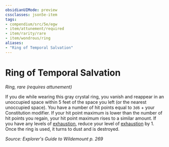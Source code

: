 ```yaml
---
obsidianUIMode: preview
cssclasses: json5e-item
tags:
- compendium/src/5e/egw
- item/attunement/required
- item/rarity/rare
- item/wondrous/ring
aliases: 
- "Ring of Temporal Salvation"
---
```

# Ring of Temporal Salvation
*Ring, rare (requires attunement)*  


If you die while wearing this gray crystal ring, you vanish and reappear in an unoccupied space within 5 feet of the space you left (or the nearest unoccupied space). You have a number of hit points equal to `3d6` + your Constitution modifier. If your hit point maximum is lower than the number of hit points you regain, your hit point maximum rises to a similar amount. If you have any levels of [exhaustion](/Systems/5e/rules/conditions.md#exhaustion), reduce your level of [exhaustion](/Systems/5e/rules/conditions.md#exhaustion) by 1. Once the ring is used, it turns to dust and is destroyed.

*Source: Explorer's Guide to Wildemount p. 269*